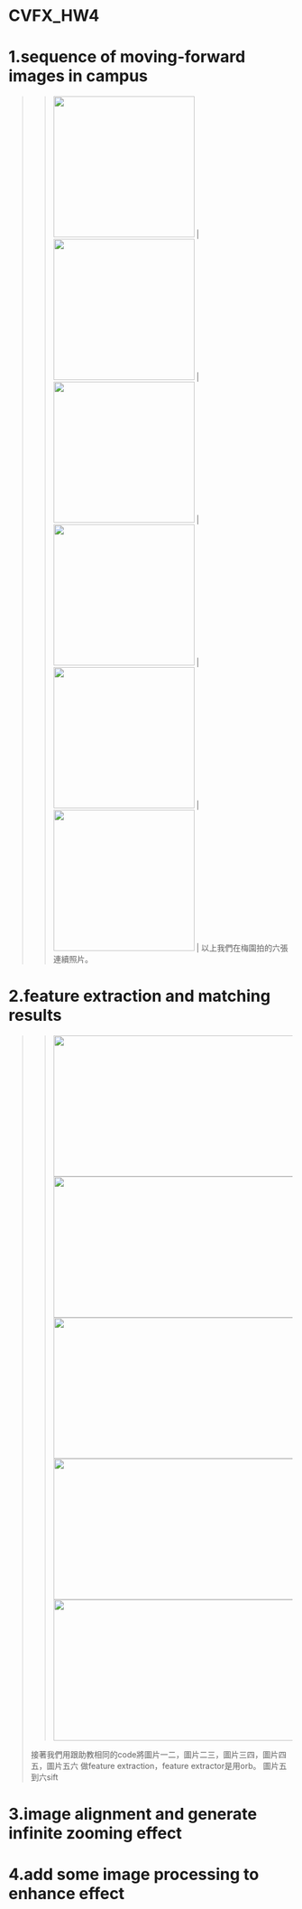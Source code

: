 # CVFX_HW4
  # 1.sequence of moving-forward images in campus
  >><img width="250" height="250" src="IMG_20190429_181209.jpg"/>        |<img width="250" height="250" src="IMG_20190429_181214.jpg"/>        |<img width="250" height="250" src="IMG_20190429_181219.jpg"/> |
  >><img width="250" height="250" src="IMG_20190429_181224.jpg"/>        |<img width="250" height="250" src="IMG_20190429_181228.jpg"/>
   |<img width="250" height="250" src="IMG_20190429_181233.jpg"/> |
  > 以上我們在梅園拍的六張連續照片。
  
  # 2.feature extraction and matching results
  >><img width="500" height="250" src="out1.jpg"/> <img width="500" height="250" src="out2.jpg"/> 
  >><img width="500" height="250" src="out3.jpg"/> <img width="500" height="250" src="out4.jpg"/>
  >><img width="500" height="250" src="out5.jpg"/>
  > 
  >接著我們用跟助教相同的code將圖片一二，圖片二三，圖片三四，圖片四五，圖片五六 做feature extraction，feature extractor是用orb。
  圖片五到六sift

  # 3.image alignment and generate infinite zooming effect
  # 4.add some image processing to enhance effect
